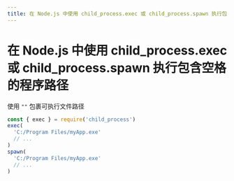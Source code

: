```yaml
---
title: 在 Node.js 中使用 child_process.exec 或 child_process.spawn 执行包含空格的程序路径
---
```


# 在 Node.js 中使用 child_process.exec 或 child_process.spawn 执行包含空格的程序路径

使用 `""` 包裹可执行文件路径

```js
const { exec } = require('child_process')
exec(
  'C:/Program Files/myApp.exe'
  // ...
)
spawn(
  'C:/Program Files/myApp.exe'
  // ...
)
```
